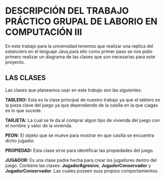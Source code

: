 # DESCRIPCIÓN DEL TRABAJO PRÁCTICO GRUPAL DE LABORIO EN COMPUTACIÓN III

En este trabajo para la universidad tenemos que realizar una replica del estanciero en el lenguaje Java,para ello como primer paso se nos pidio primero realizar un diagrama de las clases que son necesarias para este proyecto. 

## LAS CLASES

Las clases que planeamos usar en este trabajo son las siguientes:

**TABLERO:** Esta es la clase principal de nuestro trabajo ya que el tablero es la pieza clave del juego ya que dependiendo de la casilla en la que ciagas es lo que sucede.

**TARJETA:** La cual se te da al comprar algun tipo de vivienda del juego con el nombre y valor de la vivienda.

**PEON:** El objeto que se mueve para mostrar en que casilla se encuentra dicho jugador.

**PROPIEDAD:**  Esta clase sirve para identificar las propiedades del juego.

**JUGADOR:** Es una clase padre hecha para crear los jugadores dentro del juego. Contiene las clases: **JugadorAgresivo**, **JugadorConservador** y **JugadorConservador**. Las cuales poseen suss propios comportamientos.
